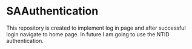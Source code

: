 # SAAuthentication
This repository is created to implement log in page and after successful login navigate to home page. In future I am going to use the NTID authentication.
